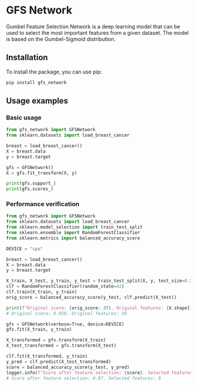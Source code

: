 # GFS Network
Gumbel Feature Selection Network is a deep learning model that can be used to select the most important features from a given dataset. The model is based on the Gumbel-Sigmoid distribution.

## Installation
To install the package, you can use pip:
```bash
pip install gfs_network
```

## Usage examples
### Basic usage
```python
from gfs_network import GFSNetwork
from sklearn.datasets import load_breast_cancer

breast = load_breast_cancer()
X = breast.data
y = breast.target

gfs = GFSNetwork()
X = gfs.fit_transform(X, y)

print(gfs.support_)
print(gfs.scores_)
```

### Performance verification
```python
from gfs_network import GFSNetwork
from sklearn.datasets import load_breast_cancer
from sklearn.model_selection import train_test_split
from sklearn.ensemble import RandomForestClassifier
from sklearn.metrics import balanced_accuracy_score

DEVICE = "cpu"

breast = load_breast_cancer()
X = breast.data
y = breast.target

X_train, X_test, y_train, y_test = train_test_split(X, y, test_size=0.2, random_state=42)
clf = RandomForestClassifier(random_state=42)
clf.train(X_train, y_train)
orig_score = balanced_accuracy_score(y_test, clf.predict(X_test))

print(f"Original score: {orig_score:.3f}. Original features: {X.shape[1]}")
# Original score: 0.958. Original features: 30

gfs = GFSNetwork(verbose=True, device=DEVICE)
gfs.fit(X_train, y_train)

X_transformed = gfs.transform(X_train)
X_test_transformed = gfs.transform(X_test)

clf.fit(X_transformed, y_train)
y_pred = clf.predict(X_test_transformed)
score = balanced_accuracy_score(y_test, y_pred)
logger.info(f"Score after feature selection: {score}. Selected features: {sum(gfs.support_)}")
# Score after feature selection: 0.97. Selected features: 9
```